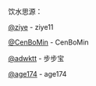 饮水思源：

[@ziye](https://github.com/ziye11/JavaScript) - ziye11

[@CenBoMin](https://github.com/CenBoMin/GithubSync) - CenBoMin


[@adwktt](https://github.com/adwktt/adwktt) - 步步宝

[@age174](https://github.com/age174/-) - age174

